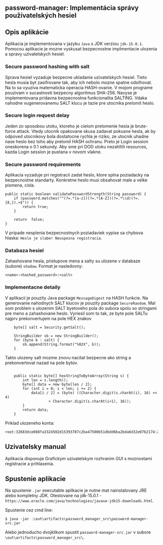 ## password-manager: Implementácia správy používatelských hesiel

## Opis aplikácie
Aplikacia je implementovana v jazyku `Java` s JDK verziou `jdk-15.0.1`. Pomocou aplikacie je mozne vyskusat bezpecnostne
implmentacie ulozenia a spravy uzivatelskych hesiel.

### Secure password hashing with salt
Sprava hesiel vyzaduje bezpecne ukladanie uzivatelskych hesiel. Tieto hesla musia byt zasifrovane tak,
aby ich nebolo mozne spatne odsifrovat. Na to sa vyuziva matematicka operacia  HASH-ovanie. V mojom programe
pouzivam v sucastnosti bezpecny algoritmus SHA-256. Navyse je implementovana pridavna bezpecnostna funkcionalita SALTING.
Vdaka nahodne vugenerovanemu SALT klucu je tazie pre utocnika prelomit heslo.

### Secure login request delay
Jeden zo sposobou utoku, ktoreho je cielom prelomenie hesla je brute-force attack. Vtedy utocnik 
opakovane skusa zadavat pokusne hesla, ak by odpoved utocnikovy bola dostatocne rychla je riziko, ze
utocnik uhadne nase heslo bez toho aby prelomil HASH ochranu. Preto je Login session oneskorena o 0.1 sekundy.
Aby sme pri DOD utoku nezahltili resources, kazda Login session je pustana v novom vlakne.

### Secure password requirements
Aplikacia vyzaduje pri registracii zadat heslo, ktore splna poziadacky na bezpecnostne standarty. Konkretne
heslo musi obsahovat male a velke pismena, cisla.
```
public static boolean validatePasswordStrength(String password) {
    if (password.matches("^(?=.*[a-z])(?=.*[A-Z])(?=.*\\d)(?=.{8,}).+$")) {
        return true;
    }

    return  false;
}
```

V pripade nesplenia bezpecnostnych poziadaviek vypise sa chybova hlaska: `Heslo je slabe! Neuspesna registracia`.



### Databaza hesiel
Zahashovane hesla, pristupove mena a salty su ulozene v databaze (subore) `shadow`.
Format je nasledovny:

``
<name>:<hashed_password>:<salt>
``

### Implementacne detaily
V aplikacii je pouzity Java package `MessageDigest` na HASH funkcie. Na generovanie nahodnych SALT klucov je pouzity
package `SecureRandom`. Mal som problem s ulozenim SALT byetoveho pola do subora spolu so stringami pre meno a zahashovane heslo.
Vyriesil som to tak, ze byte pole SALTu najprv prekonvertujem na pole HEX znakov

```
    byte[] salt = Security.getSalt();
    
    StringBuilder sb = new StringBuilder();
    for (byte b : salt) {
        sb.append(String.format("%02X", b));
    }
```

Takto ulozeny salt mozme znovu nacitat bezpecne ako string a prekonvertovat nazad na pole bytov.


```

    public static byte[] hexStringToByteArray(String s) {
        int len = s.length();
        byte[] data = new byte[len / 2];
        for (int i = 0; i < len; i += 2) {
            data[i / 2] = (byte) ((Character.digit(s.charAt(i), 16) << 4)
                    + Character.digit(s.charAt(i+1), 16));
        }
        return data;
    }
```

Priklad ulozeneho konta:

```
root:32683dce088fa3324502d15393787c2ba47500b51dbdd6ba2bda6d32e07b2174:26C5FD00C6F37FCB19C2B61D113ACDF6
```


## Uzivatelsky manual
Aplikacia disponuje Grafickym uzivatelskym rozhranim GUI s moznostami registracie a prihlasenia.

## Spustenie aplikacie
Na spustenie `.jar` executable aplikacie je nutne mat nainstalovany JRE alebo kompletny JDK.
Otestovane na jdk-15.0.1 - `https://www.oracle.com/java/technologies/javase-jdk15-downloads.html`.


Spustenie cez cmd line:
```
$ java -jar .\out\artifacts\password_manager_src\password-manager-src.jar
```

Alebo jednoducho dvojklikom spustit `password-manager-src.jar` v subore `\out\artifacts\password_manager_src\`.

